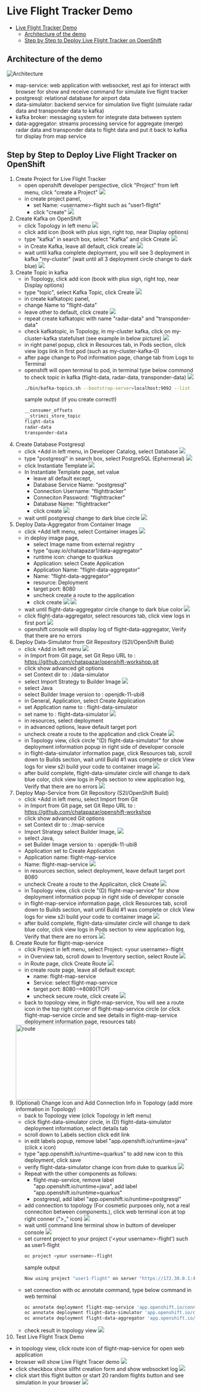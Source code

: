 # Live Flight Tracker Demo
<!-- TOC -->

- [Live Flight Tracker Demo](#live-flight-tracker-demo)
  - [Architecture of the demo](#architecture-of-the-demo)
  - [Step by Step to Deploy Live Flight Tracker on OpenShift](#step-by-step-to-deploy-live-flight-tracker-on-openshift)

<!-- /TOC -->
## Architecture of the demo

![Architecture](images/architecture.png)

- map-service: web application with websocket, rest api for interact with browser for show and receive command for simulate live flight tracker
- postgresql: relational database for airport data
- data-simulator: backend service for simulation live flight (simulate radar data and transponder data to kafka)
- kafka broker: messaging system for integrate data between system
- data-aggregator: streams processing service for aggregate (merge) radar data and transponder data to flight data and put it back to kafka for display from map service

## Step by Step to Deploy Live Flight Tracker on OpenShift



1. Create Project for Live Flight Tracker
   - open openshift developer perspective, click  "Project" from left menu, click "create a Project"
   ![](images/flight/flight-1.png)
   - in create project panel, 
     - set Name: \<username\>-flight such as "user1-flight"
     - click "create"
   ![](images/flight/flight-2.png)
2. Create Kafka on OpenShift
   - click Topology in left menu
   ![](images/flight/flight-3.png)
   - click add icon (book with plus sign, right top, near Display options)
   - type "kafka" in search box, select "Kafka" and click Create
   ![](images/flight/flight-4.png)
   - in Create Kafka, leave all default, click create
   ![](images/flight/flight-5.png)
   - wait until kafka complete deployment, you will see 3 deployment in kafka "my-cluster" (wait until all 3 deployment circle change to dark blue)
   ![](images/flight/flight-7.png)
3. Create Topic in kafka
   - in Topology, click add icon (book with plus sign, right top, near Display options)
   - type "topic", select Kafka Topic, click Create
   ![](images/flight/flight-14.png)
   - in create kafkatopic panel, 
   - change Name to "flight-data"
   - leave other to default, click create
   ![](images/flight/flight-15.png)
   - repeat create kafkatopic with name "radar-data" and "transponder-data"
   - check kafkatopic, in Topology, in my-cluster kafka, click on my-cluster-kafka statefulset (see example in below picture)
   ![](images/flight/flight-17.png)
   - in right panel popup, click in Resources tab, in Pods section, click view logs link in first pod (such as my-cluster-kafka-0)
   - after page change to Pod information page, change tab from Logs to Terminal
   - openshift will open terminal to pod, in terminal type below commond to check topic in kafka (flight-data, radar-data, transponder-data)
   ![](images/flight/flight-16.png)
     ```bash
     ./bin/kafka-topics.sh --bootstrap-server=localhost:9092 --list
     ```
     sample output (if you create correct!)
     ```bash
     __consumer_offsets
     __strimzi_store_topic
     flight-data
     radar-data
     transponder-data
     ```
4. Create Database Postgresql
   - click +Add in left menu, in Developer Catalog, select Database
   ![](images/flight/flight-8.png)
   - type "postgresql" in search box, select PostgreSQL (Ephermeral)
   ![](images/flight/flight-9.png)
   - click Instantiate Template
   ![](images/flight/flight-10.png)
   - In Instantiate Template page, set value
     - leave all default except,
     - Database Service Name: "postgresql"
     - Connection Username: "flighttracker"
     - Conneciton Password: "flighttracker"
     - Database Name: "flighttracker"
     - click create
   ![](images/flight/flight-12.png)
   - wait until postgresql change to dark blue circle
   ![](images/flight/flight-13.png)
5. Deploy Data-Aggregator from Container Image
   - click +Add left menu, select Container images
   ![](images/flight/flight-18.png)
   - in deploy image page, 
     - select Image name from external registry
     - type "quay.io/chatapazar1/data-aggregator"
     - runtime icon: change to quarkus
     - Application: select Ceate Application
     - Application Name: "flight-data-aggregator"
     - Name: "flight-data-aggregator"
     - resource: Deployment
     - target port: 8080
     - uncheck create a route to the application
     - click create
   ![](images/flight/flight-19.png)
   ![](images/flight/flight-20.png)
   - wait until flight-data-aggregator circle change to dark blue color
   ![](images/flight/flight-21.png)
   - click flight-data-aggregator, select resources tab, click view logs in first port
   ![](images/flight/flight-22.png)
   - openshift console will display log of flight-data-aggregator, Verify that there are no errors
6. Deploy Data-Simulator from Git Repository (S2I/OpenShift Build)
   - click +Add in left menu
   ![](images/flight/flight-23.png)
   - in Import from Git page, set Git Repo URL to : https://github.com/chatapazar/openshift-workshop.git
   - click show advanced git options
   - set Context dir to : /data-simulator
   - select Import Strategy to Builder Image
   ![](images/flight/flight-24.png)
   - select Java
   - select Builder Image version to : openjdk-11-ubi8
   - in General, Application, select Create Application
   - set Application name to : flight-data-simulator
   - set name to : flight-data-simulator
   ![](images/flight/flight-25.png)
   - in resources, select deployment
   - in advanced options, leave default target port
   - uncheck create a route to the application and click Create
   ![](images/flight/flight-26.png)
   - in Topology view, click circle "(D) flight-data-simulator" for show deployment information popup in right side of developer console
   - in flight-data-simulator information page, click Resources tab, scroll down to Builds section, wait until Build #1 was complete or click View logs for view s2i build your code to container image
   ![](images/flight/flight-27.png)
   - after build complete, flight-data-simulater circle will change to dark blue color, click view logs in Pods section to view application log, Verify that there are no errors
   ![](images/flight/flight-29.png)
7. Deploy Map-Service from Git Repository (S2I/OpenShift Build)
   - click +Add in left menu, select Import from Git
   - in Import from Git page, set Git Repo URL to : https://github.com/chatapazar/openshift-workshop
   - click show advanced Git options
   - set Context dir to : /map-service
   - Import Strategy select Builder Image, 
   ![](images/flight/flight-30.png)
   - select Java,
   - set Builder Image version to : openjdk-11-ubi8
   - Application set to Create Application
   - Application name: flight-map-service
   - Name: flight-map-service
   ![](images/flight/flight-31.png)
   - in resources section, select deployment, leave default target port 8080
   - uncheck Create a route to the Applicaiton, click Create
   ![](images/flight/flight-32.png)
   - in Topology view, click circle "(D) flight-map-service" for show deployment information popup in right side of developer console
   - in flight-map-service information page, click Resources tab, scroll down to Builds section, wait until Build #1 was complete or click View logs for view s2i build your code to container image
   ![](images/flight/flight-33.png)
   - after build complete, flight-data-simulater circle will change to dark blue color, click view logs in Pods section to view application log, Verify that there are no errors
   ![](images/flight/flight-34.png)
8. Create Route for flight-map-service
   - click Project in left menu, select Project: \<your username\>-flight
   - in Overview tab, scroll down to Inventory section, select Route
   ![](images/flight/flight-37.png)
   - in Route page, click Create Route
   ![](images/flight/flight-38.png)
   - in create route page, leave all default except:
     - name: flight-map-service
     - Service: select flight-map-service
     - target port: 8080-->8080(TCP)
     - uncheck secure route, click create
   ![](images/flight/flight-39.png)
   - back to topology view, in flight-map-service, You will see a route icon in the top right corner of flight-map-service circle (or click flight-map-service circle and see details in flight-map-service deployment information page, resources tab)
   <img src="images/flight/flight-44.png" alt="route" width="200"/>
9. (Optional) Change Icon and Add Connection Info in Topology (add more information in Topology)
   - back to Topology view (click Topology in left menu)
   - click flight-data-simulator circle, in (D) flight-data-simulator deployment information, select details tab
   - scroll down to Labels section click edit link
   - in edit labels popup, remove label "app.openshift.io/runtime=java" (click x icon)
   - type "app.openshift.io/runtime=quarkus" to add new icon to this deployment, click save
   - verify flight-data-simulator change icon from duke to quarkus
   ![](images/flight/flight-28.png)
   - Repeat with the other components as follows:
     - flight-map-service, remove label "app.openshift.io/runtime=java", add label "app.openshift.io/runtime=quarkus"
     - postgresql, add label "app.openshift.io/runtime=postgresql"
   - add connection to topology (For cosmetic purposes only, not a real conneciton between components.), click web terminal icon at top right conner (">_" icon) 
   ![](images/flight/flight-35.png)
   - wait until command line terminal show in buttom of developer console
   ![](images/flight/flight-36.png)
   - set current project to your project ('\<your username\>-flight') such as user1-flight
     ```bash
     oc project <your username>-flight
     ```
     sample output
     ```bash
     Now using project "user1-flight" on server "https://172.30.0.1:443".
     ```
   - set connection with oc annotate command, type below command in web terminal
     ```bash
     oc annotate deployment flight-map-service 'app.openshift.io/connects-to=[{"apiVersion":"apps.openshift.io/v1","kind":"DeploymentConfig","name":"postgresql"},{"apiVersion":"apps/v1","kind":"Deployment","name":"flight-data-simulator"},{"apiVersion":"kafka.strimzi.io/v1beta2","kind":"Kafka","name":"my-cluster"}]' 
     oc annotate deployment flight-data-simulator 'app.openshift.io/connects-to=[{"apiVersion":"kafka.strimzi.io/v1beta2","kind":"Kafka","name":"my-cluster"}]' 
     oc annotate deployment flight-data-aggregator 'app.openshift.io/connects-to=[{"apiVersion":"kafka.strimzi.io/v1beta2","kind":"Kafka","name":"my-cluster"}]' 
     ```
   - check result in topology view
   ![](images/flight/flight-40.png)
10. Test Live Flight Track Demo
   - in topology view, click route icon of flight-map-service for open web application
   - browser will show Live Flight Tracer demo
   ![](images/flight/flight-41.png)
   - click checkbox show slifht creation form and show websocket log
   ![](images/flight/flight-42.png)
   - click start this flight button or start 20 random flights button and see simulation in your browser
   ![](images/flight/flight-43.png)



